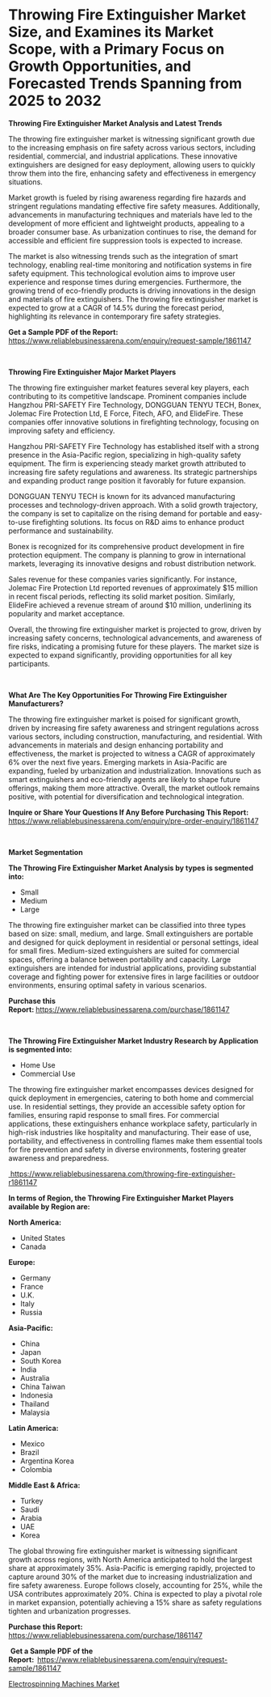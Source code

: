 <p><h1>Throwing Fire Extinguisher Market Size, and Examines its Market Scope, with a Primary Focus on Growth Opportunities, and Forecasted Trends Spanning from 2025 to 2032</h1></p><p><strong>Throwing Fire Extinguisher Market Analysis and Latest Trends</strong></p>
<p><p>The throwing fire extinguisher market is witnessing significant growth due to the increasing emphasis on fire safety across various sectors, including residential, commercial, and industrial applications. These innovative extinguishers are designed for easy deployment, allowing users to quickly throw them into the fire, enhancing safety and effectiveness in emergency situations.</p><p>Market growth is fueled by rising awareness regarding fire hazards and stringent regulations mandating effective fire safety measures. Additionally, advancements in manufacturing techniques and materials have led to the development of more efficient and lightweight products, appealing to a broader consumer base. As urbanization continues to rise, the demand for accessible and efficient fire suppression tools is expected to increase.</p><p>The market is also witnessing trends such as the integration of smart technology, enabling real-time monitoring and notification systems in fire safety equipment. This technological evolution aims to improve user experience and response times during emergencies. Furthermore, the growing trend of eco-friendly products is driving innovations in the design and materials of fire extinguishers. The throwing fire extinguisher market is expected to grow at a CAGR of 14.5% during the forecast period, highlighting its relevance in contemporary fire safety strategies.</p></p>
<p><strong>Get a Sample PDF of the Report:&nbsp;</strong> <a href="https://www.reliablebusinessarena.com/enquiry/request-sample/1861147?utm_campaign=2530&utm_medium=2&utm_source=Github&utm_content=ia&utm_term=11042025&utm_id=throwing-fire-extinguisher">https://www.reliablebusinessarena.com/enquiry/request-sample/1861147</a></p>
<p>&nbsp;</p>
<p><strong>Throwing Fire Extinguisher Major Market Players</strong></p>
<p><p>The throwing fire extinguisher market features several key players, each contributing to its competitive landscape. Prominent companies include Hangzhou PRI-SAFETY Fire Technology, DONGGUAN TENYU TECH, Bonex, Jolemac Fire Protection Ltd, E Force, Fitech, AFO, and ElideFire. These companies offer innovative solutions in firefighting technology, focusing on improving safety and efficiency.</p><p>Hangzhou PRI-SAFETY Fire Technology has established itself with a strong presence in the Asia-Pacific region, specializing in high-quality safety equipment. The firm is experiencing steady market growth attributed to increasing fire safety regulations and awareness. Its strategic partnerships and expanding product range position it favorably for future expansion.</p><p>DONGGUAN TENYU TECH is known for its advanced manufacturing processes and technology-driven approach. With a solid growth trajectory, the company is set to capitalize on the rising demand for portable and easy-to-use firefighting solutions. Its focus on R&D aims to enhance product performance and sustainability.</p><p>Bonex is recognized for its comprehensive product development in fire protection equipment. The company is planning to grow in international markets, leveraging its innovative designs and robust distribution network. </p><p>Sales revenue for these companies varies significantly. For instance, Jolemac Fire Protection Ltd reported revenues of approximately $15 million in recent fiscal periods, reflecting its solid market position. Similarly, ElideFire achieved a revenue stream of around $10 million, underlining its popularity and market acceptance.</p><p>Overall, the throwing fire extinguisher market is projected to grow, driven by increasing safety concerns, technological advancements, and awareness of fire risks, indicating a promising future for these players. The market size is expected to expand significantly, providing opportunities for all key participants.</p></p>
<p>&nbsp;</p>
<p><strong>What Are The Key Opportunities For Throwing Fire Extinguisher Manufacturers?</strong></p>
<p><p>The throwing fire extinguisher market is poised for significant growth, driven by increasing fire safety awareness and stringent regulations across various sectors, including construction, manufacturing, and residential. With advancements in materials and design enhancing portability and effectiveness, the market is projected to witness a CAGR of approximately 6% over the next five years. Emerging markets in Asia-Pacific are expanding, fueled by urbanization and industrialization. Innovations such as smart extinguishers and eco-friendly agents are likely to shape future offerings, making them more attractive. Overall, the market outlook remains positive, with potential for diversification and technological integration.</p></p>
<p><strong>Inquire or Share Your Questions If Any Before Purchasing This Report:</strong> <a href="https://www.reliablebusinessarena.com/enquiry/pre-order-enquiry/1861147?utm_campaign=2530&utm_medium=2&utm_source=Github&utm_content=ia&utm_term=11042025&utm_id=throwing-fire-extinguisher">https://www.reliablebusinessarena.com/enquiry/pre-order-enquiry/1861147</a></p>
<p>&nbsp;</p>
<p><strong>Market Segmentation</strong></p>
<p><strong>The Throwing Fire Extinguisher Market Analysis by types is segmented into:</strong></p>
<p><ul><li>Small</li><li>Medium</li><li>Large</li></ul></p>
<p><p>The throwing fire extinguisher market can be classified into three types based on size: small, medium, and large. Small extinguishers are portable and designed for quick deployment in residential or personal settings, ideal for small fires. Medium-sized extinguishers are suited for commercial spaces, offering a balance between portability and capacity. Large extinguishers are intended for industrial applications, providing substantial coverage and fighting power for extensive fires in large facilities or outdoor environments, ensuring optimal safety in various scenarios.</p></p>
<p><strong>Purchase this Report:&nbsp;</strong><a href="https://www.reliablebusinessarena.com/purchase/1861147?utm_campaign=2530&utm_medium=2&utm_source=Github&utm_content=ia&utm_term=11042025&utm_id=throwing-fire-extinguisher">https://www.reliablebusinessarena.com/purchase/1861147</a></p>
<p>&nbsp;</p>
<p><strong>The Throwing Fire Extinguisher Market Industry Research by Application is segmented into:</strong></p>
<p><ul><li>Home Use</li><li>Commercial Use</li></ul></p>
<p><p>The throwing fire extinguisher market encompasses devices designed for quick deployment in emergencies, catering to both home and commercial use. In residential settings, they provide an accessible safety option for families, ensuring rapid response to small fires. For commercial applications, these extinguishers enhance workplace safety, particularly in high-risk industries like hospitality and manufacturing. Their ease of use, portability, and effectiveness in controlling flames make them essential tools for fire prevention and safety in diverse environments, fostering greater awareness and preparedness.</p></p>
<p><a href="https://www.reliablebusinessarena.com/throwing-fire-extinguisher-r1861147?utm_campaign=2530&utm_medium=2&utm_source=Github&utm_content=ia&utm_term=11042025&utm_id=throwing-fire-extinguisher">&nbsp;https://www.reliablebusinessarena.com/throwing-fire-extinguisher-r1861147</a></p>
<p><strong>In terms of Region, the Throwing Fire Extinguisher Market Players available by Region are:</strong></p>
<p>
    <p> <strong> North America: </strong>
        <ul>
            <li>United States</li>
            <li>Canada</li>
        </ul>
        </p> 
    <p> <strong> Europe: </strong>
        <ul>
            <li>Germany</li>
            <li>France</li>
            <li>U.K.</li>
            <li>Italy</li>
            <li>Russia</li>
        </ul>
        </p> 
    <p> <strong> Asia-Pacific: </strong>
        <ul>
            <li>China</li>
            <li>Japan</li>
            <li>South Korea</li>
            <li>India</li>
            <li>Australia</li>
            <li>China Taiwan</li>
            <li>Indonesia</li>
            <li>Thailand</li>
            <li>Malaysia</li>
        </ul>
        </p> 
    <p> <strong> Latin America: </strong>
        <ul>
            <li>Mexico</li>
            <li>Brazil</li>
            <li>Argentina Korea</li>
            <li>Colombia</li>
        </ul>
        </p> 
    <p> <strong> Middle East & Africa: </strong>
        <ul>
            <li>Turkey</li>
            <li>Saudi</li>
            <li>Arabia</li>
            <li>UAE</li>
            <li>Korea</li>
        </ul>
    </p>
    </p>
<p><p>The global throwing fire extinguisher market is witnessing significant growth across regions, with North America anticipated to hold the largest share at approximately 35%. Asia-Pacific is emerging rapidly, projected to capture around 30% of the market due to increasing industrialization and fire safety awareness. Europe follows closely, accounting for 25%, while the USA contributes approximately 20%. China is expected to play a pivotal role in market expansion, potentially achieving a 15% share as safety regulations tighten and urbanization progresses.</p></p>
<p><strong>Purchase this Report: </strong><a href="https://www.reliablebusinessarena.com/purchase/1861147?utm_campaign=2530&utm_medium=2&utm_source=Github&utm_content=ia&utm_term=11042025&utm_id=throwing-fire-extinguisher">https://www.reliablebusinessarena.com/purchase/1861147</a></p>
<p>&nbsp;<strong>Get a Sample PDF of the Report:&nbsp;&nbsp;</strong><a href="https://www.reliablebusinessarena.com/enquiry/request-sample/1861147?utm_campaign=2530&utm_medium=2&utm_source=Github&utm_content=ia&utm_term=11042025&utm_id=throwing-fire-extinguisher">https://www.reliablebusinessarena.com/enquiry/request-sample/1861147</a></p>
<p><strong></strong></p>
<p><p><a href="https://github.com/mateyappiazo/Market-Research-Report-List-1/blob/main/electrospinning-machines-market.md?utm_campaign=2530&utm_medium=2&utm_source=Github&utm_content=ia&utm_term=11042025&utm_id=throwing-fire-extinguisher">Electrospinning Machines Market</a></p></p>
